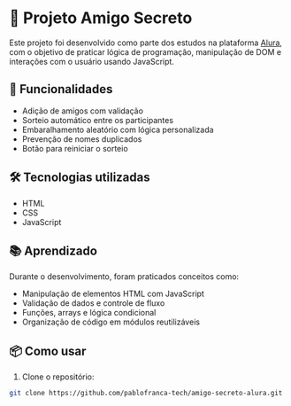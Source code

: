 # 🎁 Projeto Amigo Secreto

Este projeto foi desenvolvido como parte dos estudos na plataforma [Alura](https://www.alura.com.br/), com o objetivo de praticar lógica de programação, manipulação de DOM e interações com o usuário usando JavaScript.

## 🚀 Funcionalidades

- Adição de amigos com validação
- Sorteio automático entre os participantes
- Embaralhamento aleatório com lógica personalizada
- Prevenção de nomes duplicados
- Botão para reiniciar o sorteio

## 🛠️ Tecnologias utilizadas

- HTML
- CSS
- JavaScript

## 📚 Aprendizado

Durante o desenvolvimento, foram praticados conceitos como:
- Manipulação de elementos HTML com JavaScript
- Validação de dados e controle de fluxo
- Funções, arrays e lógica condicional
- Organização de código em módulos reutilizáveis

## 📦 Como usar

1. Clone o repositório:

```bash
git clone https://github.com/pablofranca-tech/amigo-secreto-alura.git
